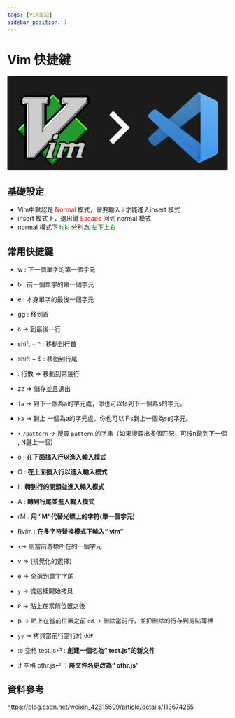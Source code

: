 ```yaml
---
tags: [Vim筆記]
sidebar_position: 7
---
```

# Vim 快捷鍵 
![](vim.png)
## 基礎設定
* Vim中默認是 <font color="red">Normal </font>模式，需要輸入<font color="red"> i </font> 才能進入insert 模式
* insert 模式下，退出鍵 <font color="red">Escape </font>回到 normal 模式
* normal 模式下 <font color="green">hjkl </font>分別為 <font color="green">左下上右</font>
## 常用快捷鍵
- w : 下一個單字的第一個字元
- b : 前一個單字的第一個字元
- e : 本身單字的最後一個字元
- gg : 移到首
- `G` → 到最後一行
- shift + ^ : 移動到行首
- shift + $ : 移動到行尾 
- : 行數 ⇒ 移動到第幾行
- zz ⇒ 儲存並且退出
- `fa` → 到下一個為a的字元處，你也可以fs到下一個為s的字元。
- `Fa` → 到上 一個為a的字元處，你也可以Ｆs到上一個為s的字元。
- • `/pattern` → 搜尋 `pattern` 的字串（如果搜尋出多個匹配，可按n鍵到下一個 , N鍵上一個）
- o : **在下面插入行以進入輸入模式**
- O : **在上面插入行以進入輸入模式**
- I : **轉到行的開頭並進入輸入模式**
- A : **轉到行尾並進入輸入模式**
- rM : **用“ M”代替光標上的字符(單一個字元)**
- Rvim :  **在多字符替換模式下輸入“ vim”**
- `x`→ 刪當前游標所在的一個字元
- v ⇒ (視覺化的選擇)
- e ⇒ 全選到單字字尾
- `y` → 從這裡開始拷貝
- `P` → 貼上在當前位置之後
- p → 貼上在當前位置之前
 `dd` → 刪除當前行，並把刪除的行存到剪貼簿裡
- `yy` → 拷貝當前行當行於 `ddP`

- :e 空格 test.js⏎ :  **創建一個名為“ test.js”的新文件**
- :f 空格 othr.js⏎ ：**將文件名更改為“ othr.js”**

## 資料參考
https://blog.csdn.net/weixin_42815609/article/details/113674255

